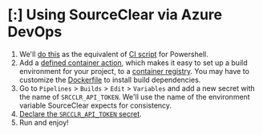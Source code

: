 # [:] Using SourceClear via Azure DevOps

1. We'll [do this](entrypoints/entrypoint.ps) as the equivalent of [CI script](https://help.veracode.com/reader/hHHR3gv0wYc2WbCclECf_A/_p_RJqZHXQ4S5pkjSXCrzQ) for Powershell.
1. Add a [defined container action](docker/Dockerfile), which makes it easy to set up a build environment for your project, to a [container registry](https://docs.microsoft.com/en-us/azure/container-registry). You may have to customize the [Dockerfile](docker/Dockerfile) to install build dependencies.
1. Go to `Pipelines` > `Builds` > `Edit` > `Variables` and add a new secret with the name of `SRCCLR_API_TOKEN`. We'll use the name of the environment variable SourceClear expects for consistency.
1. [Declare the `SRCCLR_API_TOKEN` secret](azure-pipelines.yml). 
1. Run and enjoy!
